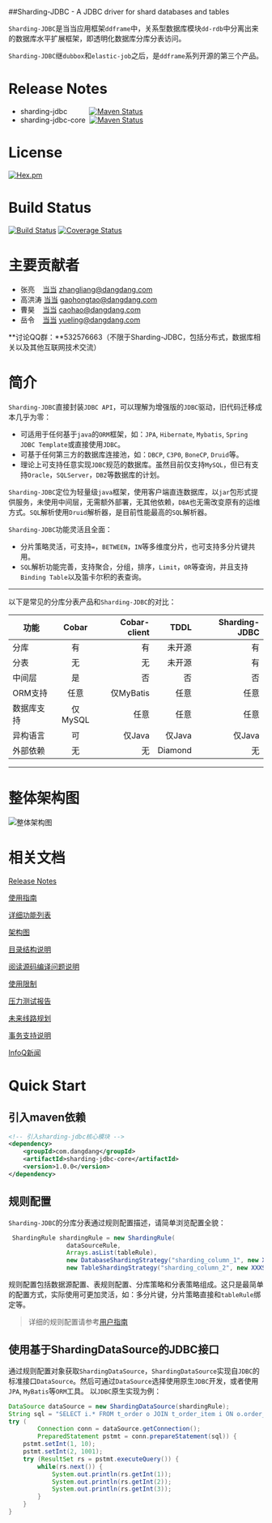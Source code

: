 ##Sharding-JDBC - A JDBC driver for shard databases and tables

`Sharding-JDBC`是当当应用框架`ddframe`中，关系型数据库模块`dd-rdb`中分离出来的数据库水平扩展框架，即透明化数据库分库分表访问。

`Sharding-JDBC`继`dubbox`和`elastic-job`之后，是`ddframe`系列开源的第三个产品。

# Release Notes
* sharding-jdbc&nbsp;&nbsp;&nbsp;&nbsp;&nbsp;&nbsp;&nbsp;&nbsp;&nbsp;&nbsp;&nbsp;[![Maven Status](https://maven-badges.herokuapp.com/maven-central/com.dangdang/sharding-jdbc/badge.svg)](https://maven-badges.herokuapp.com/maven-central/com.dangdang/sharding-jdbc)
* sharding-jdbc-core&nbsp;&nbsp;[![Maven Status](https://maven-badges.herokuapp.com/maven-central/com.dangdang/sharding-jdbc-core/badge.svg)](https://maven-badges.herokuapp.com/maven-central/com.dangdang/sharding-jdbc-core)

# License
[![Hex.pm](http://dangdangdotcom.github.io/sharding-jdbc/img/license.svg)](http://www.apache.org/licenses/LICENSE-2.0.html)

# Build Status
[![Build Status](https://secure.travis-ci.org/dangdangdotcom/sharding-jdbc.png?branch=master)](https://travis-ci.org/dangdangdotcom/sharding-jdbc)
[![Coverage Status](https://coveralls.io/repos/dangdangdotcom/sharding-jdbc/badge.svg?branch=master&service=github)](https://coveralls.io/github/dangdangdotcom/sharding-jdbc?branch=master)

# 主要贡献者

* 张亮 &nbsp;&nbsp;&nbsp;[当当](http://www.dangdang.com/) zhangliang@dangdang.com
* 高洪涛 [当当](http://www.dangdang.com/) gaohongtao@dangdang.com
* 曹昊 &nbsp;&nbsp;&nbsp;[当当](http://www.dangdang.com/) caohao@dangdang.com
* 岳令 &nbsp;&nbsp;&nbsp;[当当](http://www.dangdang.com/) yueling@dangdang.com

**讨论QQ群：**532576663（不限于Sharding-JDBC，包括分布式，数据库相关以及其他互联网技术交流）

# 简介

`Sharding-JDBC`直接封装`JDBC API`，可以理解为增强版的`JDBC`驱动，旧代码迁移成本几乎为零：

* 可适用于任何基于`java`的`ORM`框架，如：`JPA`, `Hibernate`, `Mybatis`, `Spring JDBC Template`或直接使用`JDBC`。
* 可基于任何第三方的数据库连接池，如：`DBCP`, `C3P0`, `BoneCP`, `Druid`等。
* 理论上可支持任意实现`JDBC`规范的数据库。虽然目前仅支持`MySQL`，但已有支持`Oracle`，`SQLServer`，`DB2`等数据库的计划。

`Sharding-JDBC`定位为轻量级`java`框架，使用客户端直连数据库，以`jar`包形式提供服务，未使用中间层，无需额外部署，无其他依赖，`DBA`也无需改变原有的运维方式。`SQL`解析使用`Druid`解析器，是目前性能最高的`SQL`解析器。

`Sharding-JDBC`功能灵活且全面：

* 分片策略灵活，可支持`=`，`BETWEEN`，`IN`等多维度分片，也可支持多分片键共用。
* `SQL`解析功能完善，支持聚合，分组，排序，`Limit`，`OR`等查询，并且支持`Binding Table`以及笛卡尔积的表查询。

***

以下是常见的分库分表产品和`Sharding-JDBC`的对比：

| 功能          | Cobar         | Cobar-client  | TDDL        | Sharding-JDBC  |
| ------------- |:-------------:| -------------:| -----------:|---------------:|
| 分库          | 有            | 有             | 未开源      | 有              |
| 分表          | 无            | 无             | 未开源      | 有              |
| 中间层        | 是            | 否             | 否          | 否              |
| ORM支持       | 任意          | 仅MyBatis      | 任意        | 任意            |
| 数据库支持     | 仅MySQL       | 任意           | 任意        | 任意            |
| 异构语言       | 可           | 仅Java          | 仅Java     | 仅Java          |
| 外部依赖       | 无           | 无              | Diamond    | 无              |

***

# 整体架构图

![整体架构图](http://dangdangdotcom.github.io/sharding-jdbc/img/architecture.png)

# 相关文档

[Release Notes](http://dangdangdotcom.github.io/sharding-jdbc/post/release_notes/)

[使用指南](http://dangdangdotcom.github.io/sharding-jdbc/post/user_guide/)

[详细功能列表](http://dangdangdotcom.github.io/sharding-jdbc/post/features/)

[架构图](http://dangdangdotcom.github.io/sharding-jdbc/post/architecture/)

[目录结构说明](http://dangdangdotcom.github.io/sharding-jdbc/post/directory_structure)

[阅读源码编译问题说明](http://dangdangdotcom.github.io/elastic-job/post/source_code_guide)

[使用限制](http://dangdangdotcom.github.io/sharding-jdbc/post/limitations/)

[压力测试报告](http://dangdangdotcom.github.io/sharding-jdbc/post/stress_test/)

[未来线路规划](http://dangdangdotcom.github.io/sharding-jdbc/post/roadmap/)

[事务支持说明](http://dangdangdotcom.github.io/sharding-jdbc/post/transaction/)

[InfoQ新闻](http://www.infoq.com/cn/news/2016/01/sharding-jdbc-dangdang)

# Quick Start

## 引入maven依赖

```xml
<!-- 引入sharding-jdbc核心模块 -->
<dependency>
    <groupId>com.dangdang</groupId>
    <artifactId>sharding-jdbc-core</artifactId>
    <version>1.0.0</version>
</dependency>
```

## 规则配置
`Sharding-JDBC`的分库分表通过规则配置描述，请简单浏览配置全貌：
```java
 ShardingRule shardingRule = new ShardingRule(
                dataSourceRule, 
                Arrays.asList(tableRule), 
                new DatabaseShardingStrategy("sharding_column_1", new XXXShardingAlgorithm()),
                new TableShardingStrategy("sharding_column_2", new XXXShardingAlgorithm()));
```
规则配置包括数据源配置、表规则配置、分库策略和分表策略组成。这只是最简单的配置方式，实际使用可更加灵活，如：多分片键，分片策略直接和`tableRule`绑定等。

>详细的规则配置请参考[用户指南](http://dangdangdotcom.github.io/sharding-jdbc/post/user_guide/)

## 使用基于ShardingDataSource的JDBC接口
通过规则配置对象获取`ShardingDataSource`，`ShardingDataSource`实现自`JDBC`的标准接口`DataSource`。然后可通过`DataSource`选择使用原生`JDBC`开发，或者使用`JPA`, `MyBatis`等`ORM`工具。
以`JDBC`原生实现为例：
```java
DataSource dataSource = new ShardingDataSource(shardingRule);
String sql = "SELECT i.* FROM t_order o JOIN t_order_item i ON o.order_id=i.order_id WHERE o.user_id=? AND o.order_id=?";
try (
        Connection conn = dataSource.getConnection();
        PreparedStatement pstmt = conn.prepareStatement(sql)) {
    pstmt.setInt(1, 10);
    pstmt.setInt(2, 1001);
    try (ResultSet rs = pstmt.executeQuery()) {
        while(rs.next()) {
            System.out.println(rs.getInt(1));
            System.out.println(rs.getInt(2));
            System.out.println(rs.getInt(3));
        }
    }
}
```

